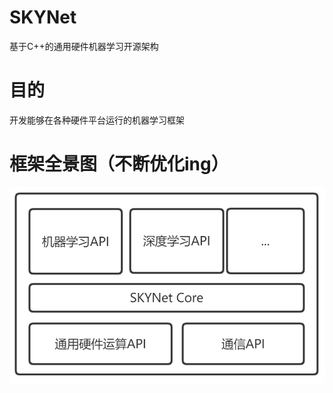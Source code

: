 # SKYNet
基于C++的通用硬件机器学习开源架构

# 目的
开发能够在各种硬件平台运行的机器学习框架

# 框架全景图（不断优化ing）
![SKYNetFramework](./picture/SKYNetFramework.png)